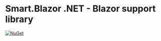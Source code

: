 # Smart.Blazor .NET - Blazor support library

[![NuGet](https://img.shields.io/nuget/v/Usa.Smart.Blazor.svg)](https://www.nuget.org/packages/Usa.Smart.Blazor)

